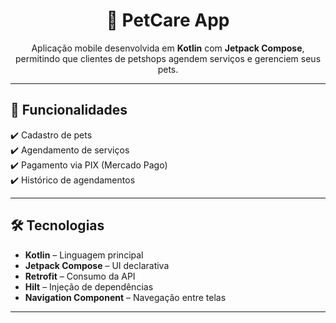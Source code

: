 <h1 align="center">📱 PetCare App</h1>

<p align="center">
  Aplicação mobile desenvolvida em <strong>Kotlin</strong> com <strong>Jetpack Compose</strong>, permitindo que clientes de petshops agendem serviços e gerenciem seus pets.
</p>

---

## 🚀 Funcionalidades

✔️ Cadastro de pets  
✔️ Agendamento de serviços  
✔️ Pagamento via PIX (Mercado Pago)  
✔️ Histórico de agendamentos  

---

## 🛠 Tecnologias

- **Kotlin** – Linguagem principal  
- **Jetpack Compose** – UI declarativa  
- **Retrofit** – Consumo da API  
- **Hilt** – Injeção de dependências  
- **Navigation Component** – Navegação entre telas  

---
